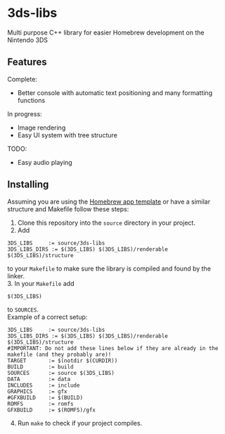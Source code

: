# 3ds-libs
Multi purpose C++ library for easier Homebrew development on the Nintendo 3DS
## Features
Complete:
- Better console with automatic text positioning and many formatting functions

In progress:
- Image rendering
- Easy UI system with tree structure

TODO:
- Easy audio playing

## Installing
Assuming you are using the [Homebrew app template](https://github.com/devkitPro/3ds-examples/tree/master/templates/application) or have a similar structure and Makefile follow these steps:
1. Clone this repository into the `source` directory in your project.
2. Add
```
3DS_LIBS     := source/3ds-libs
3DS_LIBS_DIRS := $(3DS_LIBS) $(3DS_LIBS)/renderable $(3DS_LIBS)/structure
```
to your `Makefile` to make sure the library is compiled and found by the linker.  
3. In your `Makefile` add
```
$(3DS_LIBS)
```
to `SOURCES`.  
Example of a correct setup:
```
3DS_LIBS     := source/3ds-libs
3DS_LIBS_DIRS := $(3DS_LIBS) $(3DS_LIBS)/renderable $(3DS_LIBS)/structure
#IMPORTANT: Do not add these lines below if they are already in the makefile (and they probably are)!
TARGET		 :=	$(notdir $(CURDIR))
BUILD		 :=	build
SOURCES		 :=	source $(3DS_LIBS) 
DATA		 :=	data
INCLUDES	 :=	include
GRAPHICS	 :=	gfx
#GFXBUILD	 :=	$(BUILD)
ROMFS		 :=	romfs
GFXBUILD	 :=	$(ROMFS)/gfx
```
4. Run `make` to check if your project compiles.
